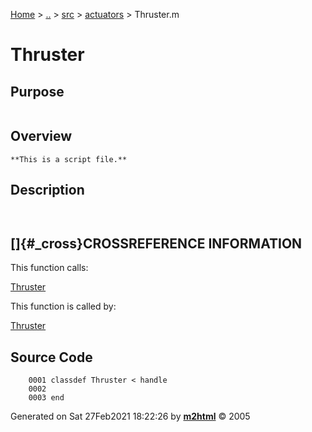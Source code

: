 [Home](../../../../index.md) \> [..](#) \> [src](#) \>
[actuators](index.md) \> Thruster.m



# Thruster

## Purpose 

``` 
```

## Overview 

``` 
**This is a script file.**
```

## Description 

```
 

```

## []{#_cross}CROSSREFERENCE INFORMATION 

This function calls:

   [Thruster](Thruster.md)

This function is called by:

   [Thruster](Thruster.md)

## Source Code 

```
    0001 classdef Thruster < handle
    0002     
    0003 end
```



Generated on Sat 27Feb2021 18:22:26 by
**[m2html](http://www.artefact.tk/software/matlab/m2html/ "Matlab Documentation in HTML")**
© 2005